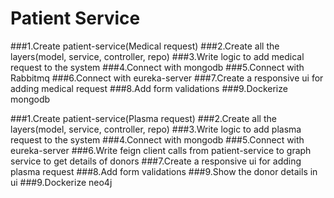 # Patient Service

###1.Create patient-service(Medical request)
###2.Create all the layers(model, service, controller, repo)
###3.Write logic to add medical request to the system
###4.Connect with mongodb
###5.Connect with Rabbitmq
###6.Connect with eureka-server
###7.Create a responsive ui for adding medical request
###8.Add form validations
###9.Dockerize mongodb


###1.Create patient-service(Plasma request)
###2.Create all the layers(model, service, controller, repo)
###3.Write logic to add plasma request to the system
###4.Connect with mongodb
###5.Connect with eureka-server
###6.Write feign client calls from patient-service to graph service to get details of donors
###7.Create a responsive ui for adding plasma request
###8.Add form validations
###9.Show the donor details in ui
###9.Dockerize neo4j
